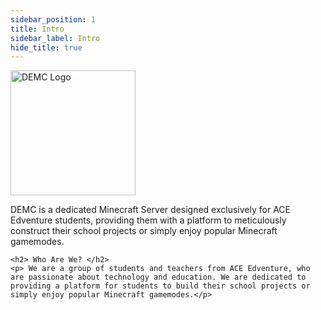 ```yaml
---
sidebar_position: 1
title: Intro
sidebar_label: Intro
hide_title: true
---
```


<div style={{textAlign: 'center'}}> 
    <img src="/img/logo.png" alt="DEMC Logo" width="200"/> 
    <p>DEMC is a dedicated Minecraft Server designed exclusively for ACE Edventure students, providing them with a platform to meticulously construct their school projects or simply enjoy popular Minecraft gamemodes.</p>

    <h2> Who Are We? </h2>
    <p> We are a group of students and teachers from ACE Edventure, who are passionate about technology and education. We are dedicated to providing a platform for students to build their school projects or simply enjoy popular Minecraft gamemodes.</p>
</div>